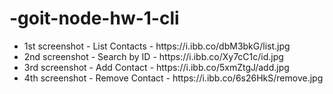 # -goit-node-hw-1-cli

<ul>
  <li> 1st screenshot - List Contacts - https://i.ibb.co/dbM3bkG/list.jpg </li>
  <li> 2nd screenshot - Search by ID - https://i.ibb.co/Xy7cC1c/id.jpg </li>
  <li> 3rd screenshot - Add Contact - https://i.ibb.co/5xmZtgJ/add.jpg </li>
  <li> 4th screenshot - Remove Contact - https://i.ibb.co/6s26HkS/remove.jpg </li>
</ul>
